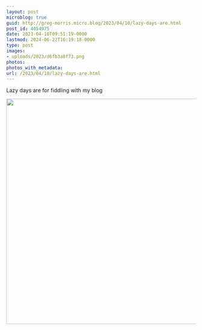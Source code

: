 ```yaml
---
layout: post
microblog: true
guid: http://greg-morris.micro.blog/2023/04/10/lazy-days-are.html
post_id: 4054975
date: 2023-04-10T09:51:19-0000
lastmod: 2024-06-22T16:19:18-0000
type: post
images:
- uploads/2023/d6fb3a8f73.png
photos:
photos_with_metadata:
url: /2023/04/10/lazy-days-are.html
---
```

Lazy days are for fiddling with my blog

<img src="uploads/2023/d6fb3a8f73.png" width="599" height="600" alt="">
